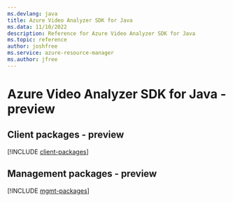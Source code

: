 ```yaml
---
ms.devlang: java
title: Azure Video Analyzer SDK for Java
ms.data: 11/10/2022
description: Reference for Azure Video Analyzer SDK for Java
ms.topic: reference
author: joshfree
ms.service: azure-resource-manager
ms.author: jfree
---
```

# Azure Video Analyzer SDK for Java - preview

## Client packages - preview
[!INCLUDE [client-packages](video-analyzer-client-index.md)]
## Management packages - preview
[!INCLUDE [mgmt-packages](video-analyzer-mgmt-index.md)]